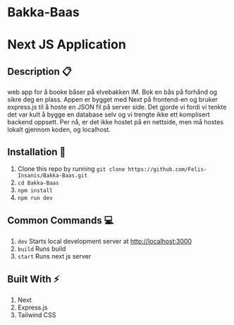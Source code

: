 # Bakka-Baas
# Next JS Application


## Description :clipboard:
web app for å booke båser på elvebakken IM. Bok en bås på forhånd og sikre deg en plass. Appen er bygget med Next på frontend-en og bruker express.js til å hoste en JSON fil på server side. Det gjorde vi fordi vi tenkte det var kult å bygge en database selv og vi trengte ikke ett komplisert backend oppsett. Per nå, er det ikke hostet på en nettside, men må hostes lokalt gjennom koden, og localhost. 

## Installation :wrench:

1. Clone this repo by running `git clone https://github.com/Felis-Insanis/Bakka-Baas.git`
2. `cd Bakka-Baas`
3. `npm install`
4. `npm run dev`


## Common Commands :computer:

1. `dev` Starts local development server at [http://localhost:3000](http://localhost:3000)
2. `build` Runs build
3. `start` Runs next js server

## Built With :zap:


1. Next 
2. Express.js
4. Tailwind CSS 

